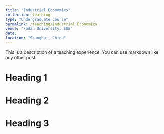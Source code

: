 ```yaml
---
title: "Industrial Economics"
collection: teaching
type: "Undergraduate course"
permalink: /teaching/Industrial Economics
venue: "Fudan University, SOE"
date: 
location: "Shanghai, China"
---
```


This is a description of a teaching experience. You can use markdown like any other post.

Heading 1
======

Heading 2
======

Heading 3
======